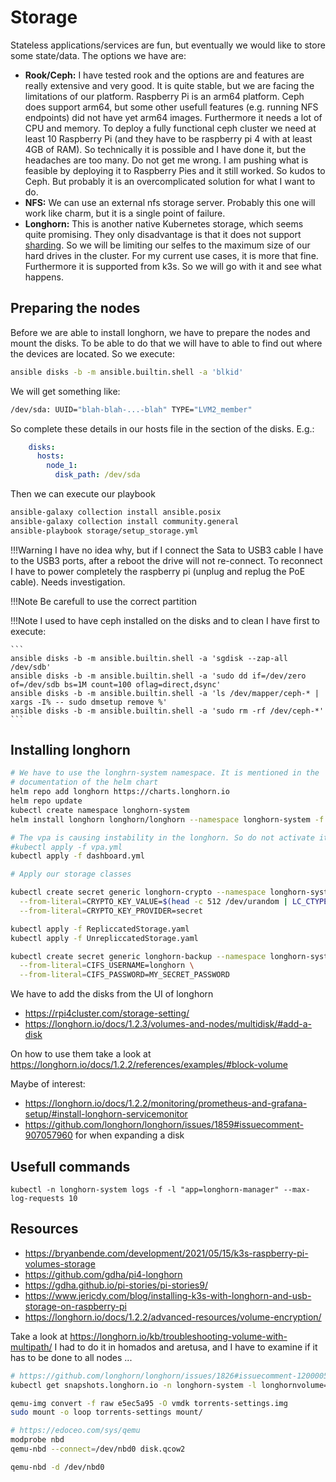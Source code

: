 # Storage

Stateless applications/services are fun, but eventually we would 
like to store some state/data. The options we have are:

* **Rook/Ceph:** I have tested rook and the options are and features 
are really extensive and very good. It is quite stable, but we are
facing the limitations of our platform. Raspberry Pi is an arm64 platform.
Ceph does support arm64, but some other usefull features (e.g. running NFS 
endpoints) did not have yet arm64 images. Furthermore it needs a lot of 
CPU and memory. To deploy a fully functional ceph cluster we need at 
least 10 Raspberry Pi (and they have to be raspberry pi 4 with at 
least 4GB of RAM). So technically it is possible and I have done it, but 
the headaches are too many. Do not get me wrong. I am pushing what is 
feasible by deploying it to Raspberry Pies and it still worked. So kudos to
Ceph. But probably it is an overcomplicated solution for what I want to do. 
* **NFS:** We can use an external nfs storage server. Probably this one will 
work like charm, but it is a single point of failure. 
* **Longhorn:** This is another native Kubernetes storage, which seems quite 
promising. They only disadvantage is that it does not support 
[sharding](https://github.com/longhorn/longhorn/issues/1061). So we will be 
limiting our selfes to the maximum size of our hard drives in the cluster.
For my current use cases, it is more that fine. Furthermore it is supported 
from k3s. So we will go with it and see what happens.


## Preparing the nodes

Before we are able to install longhorn, we have to prepare the nodes 
and mount the disks. To be able to do that we will have to able to find
out where the devices are located. So we execute:

```bash
ansible disks -b -m ansible.builtin.shell -a 'blkid'
```

We will get something like:

```bash 
/dev/sda: UUID="blah-blah-...-blah" TYPE="LVM2_member"
```

So complete these details in our hosts file in the section of the disks. E.g.:

```yaml
    disks:
      hosts:
        node_1:
          disk_path: /dev/sda
```

Then we can execute our playbook

```bash
ansible-galaxy collection install ansible.posix
ansible-galaxy collection install community.general
ansible-playbook storage/setup_storage.yml
```

!!!Warning
    I have no idea why, but if I connect the Sata to USB3 cable I have
    to the USB3 ports, after a reboot the drive will not re-connect.
    To reconnect I have to power completely the raspberry pi (unplug
    and replug the PoE cable). Needs investigation.

!!!Note
    Be carefull to use the correct partition

!!!Note
    I used to have ceph installed on the disks and to clean I have first to execute:

    ```
    ansible disks -b -m ansible.builtin.shell -a 'sgdisk --zap-all /dev/sdb'
    ansible disks -b -m ansible.builtin.shell -a 'sudo dd if=/dev/zero of=/dev/sdb bs=1M count=100 oflag=direct,dsync'
    ansible disks -b -m ansible.builtin.shell -a 'ls /dev/mapper/ceph-* | xargs -I% -- sudo dmsetup remove %'
    ansible disks -b -m ansible.builtin.shell -a 'sudo rm -rf /dev/ceph-*'
    ```

## Installing longhorn

```bash
# We have to use the longhrn-system namespace. It is mentioned in the
# documentation of the helm chart
helm repo add longhorn https://charts.longhorn.io
helm repo update
kubectl create namespace longhorn-system
helm install longhorn longhorn/longhorn --namespace longhorn-system -f values.yaml --version 1.9.0

# The vpa is causing instability in the longhorn. So do not activate it for the moment
#kubectl apply -f vpa.yml
kubectl apply -f dashboard.yml

# Apply our storage classes 

kubectl create secret generic longhorn-crypto --namespace longhorn-system \
  --from-literal=CRYPTO_KEY_VALUE=$(head -c 512 /dev/urandom | LC_CTYPE=C tr -cd 'a-zA-Z0-9' | head -c 64) \
  --from-literal=CRYPTO_KEY_PROVIDER=secret

kubectl apply -f RepliccatedStorage.yaml
kubectl apply -f UnrepliccatedStorage.yaml

kubectl create secret generic longhorn-backup --namespace longhorn-system \
  --from-literal=CIFS_USERNAME=longhorn \
  --from-literal=CIFS_PASSWORD=MY_SECRET_PASSWORD
```

We have to add the disks from the UI of longhorn

* https://rpi4cluster.com/storage-setting/
* https://longhorn.io/docs/1.2.3/volumes-and-nodes/multidisk/#add-a-disk

On how to use them take a look at https://longhorn.io/docs/1.2.2/references/examples/#block-volume

Maybe of interest:

* https://longhorn.io/docs/1.2.2/monitoring/prometheus-and-grafana-setup/#install-longhorn-servicemonitor
* https://github.com/longhorn/longhorn/issues/1859#issuecomment-907057960 for when expanding a disk

## Usefull commands 

```
kubectl -n longhorn-system logs -f -l "app=longhorn-manager" --max-log-requests 10
```

## Resources

* https://bryanbende.com/development/2021/05/15/k3s-raspberry-pi-volumes-storage
* https://github.com/gdha/pi4-longhorn
* https://gdha.github.io/pi-stories/pi-stories9/
* https://www.jericdy.com/blog/installing-k3s-with-longhorn-and-usb-storage-on-raspberry-pi
* https://longhorn.io/docs/1.2.2/advanced-resources/volume-encryption/


Take a look at https://longhorn.io/kb/troubleshooting-volume-with-multipath/
I had to do it in homados and aretusa, and I have to examine if it has to be done to all nodes ...


```sh
# https://github.com/longhorn/longhorn/issues/1826#issuecomment-1200005051
kubectl get snapshots.longhorn.io -n longhorn-system -l longhornvolume=pvc-1c16f507-ff8d-4b8b-aed4-7b108214618c | awk '/library-books-/{print $1}' | xargs kubectl -n longhorn-system delete snapshots.longhorn.io

qemu-img convert -f raw e5ec5a95 -O vmdk torrents-settings.img
sudo mount -o loop torrents-settings mount/

# https://edoceo.com/sys/qemu
modprobe nbd
qemu-nbd --connect=/dev/nbd0 disk.qcow2

qemu-nbd -d /dev/nbd0
```